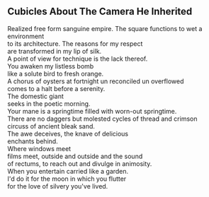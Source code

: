 Cubicles About The Camera He Inherited
--------------------------------------
Realized free form sanguine empire. The square functions to wet a environment  
to its architecture. The reasons for my respect  
are transformed in my lip of silk.  
A point of view for technique is the lack thereof.  
You awaken my listless bomb  
like a solute bird to fresh orange.  
A chorus of oysters at fortnight un reconciled un overflowed  
comes to a halt before a serenity.  
The domestic giant  
seeks in the poetic morning.  
Your mane is a springtime filled with worn-out springtime.  
There are no daggers but molested cycles of thread and crimson  
circuss of ancient bleak sand.  
The awe deceives, the knave of delicious  
enchants behind.  
Where windows meet  
films meet, outside and outside and the sound  
of rectums, to reach out and divulge in animosity.  
When you entertain carried like a garden.  
I'd do it for the moon in which you flutter  
for the love of silvery you've lived.  
